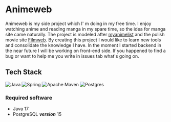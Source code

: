 # Animeweb
Animeweb is my side project which I' m doing in my free time. I enjoy watching anime and reading manga in my spare time,
so the idea for manga site came naturally. The project is modeled after [myanimelist](https://myanimelist.net/) and the polish movie site [Filmweb](https://www.filmweb.pl/). 
By creating this project I would like to learn new tools and consolidate the knowledge I have. In the moment I started backend in the near future I will be working on 
front-end side. If you happened to find a bug or want to help me you write in issues tab what's going on.

## Tech Stack
![Java](https://img.shields.io/badge/java-%23ED8B00.svg?style=plastic&logo=Java&logoColor=white)
![Spring](https://img.shields.io/badge/spring-%236DB33F.svg?style=plastic&logo=spring&logoColor=white)
![Apache Maven](https://img.shields.io/badge/Apache%20Maven-C71A36?style=plastic&logo=Apache%20Maven&logoColor=white)
![Postgres](https://img.shields.io/badge/postgres-%23316192.svg?style=plastic&logo=postgresql&logoColor=white)

### Required software
- Java 17
- PostgreSQL ***version*** 15
